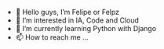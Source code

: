 - 👋 Hello guys, I’m Felipe or Felpz 
- 👀 I’m interested in IA, Code and Cloud
- 🌱 I’m currently learning Python with Django
- 📫 How to reach me ...

<!---
BrumFe/BrumFe is a ✨ special ✨ repository because its `README.md` (this file) appears on your GitHub profile.
You can click the Preview link to take a look at your changes.
--->

